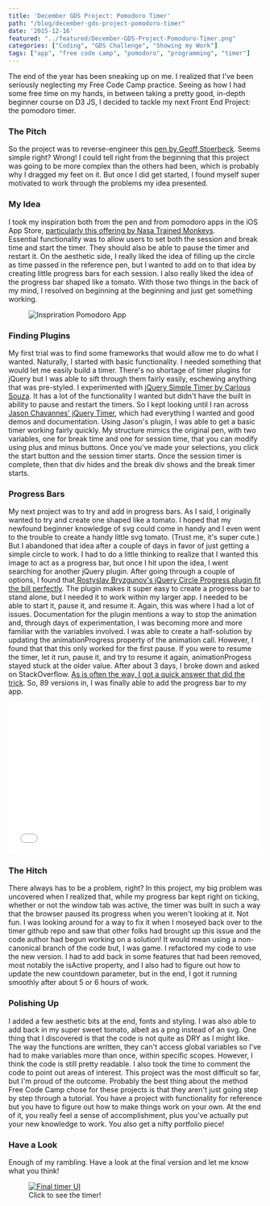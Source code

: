 ```yaml
---
title: 'December GDS Project: Pomodoro Timer'
path: "/blog/december-gds-project-pomodoro-timer"
date: '2015-12-16'
featured: "../featured/December-GDS-Project-Pomodoro-Timer.png"
categories: ["Coding", "GDS Challenge", "Showing my Work"]
tags: ["app", "free code camp", "pomodoro", "programming", "timer"]
---
```


The end of the year has been sneaking up on me. I realized that I've been seriously neglecting my Free Code Camp practice. Seeing as how I had some free time on my hands, in between taking a pretty good, in-depth beginner course on D3 JS, I decided to tackle my next Front End Project: the pomodoro timer.

### The Pitch

So the project was to reverse-engineer this [pen by Geoff Stoerbeck](http://codepen.io/GeoffStorbeck/full/RPbGxZ/). Seems simple right? Wrong! I could tell right from the beginning that this project was going to be more complex than the others had been, which is probably why I dragged my feet on it. But once I did get started, I found myself super motivated to work through the problems my idea presented.

### My Idea

I took my inspiration both from the pen and from pomodoro apps in the iOS App Store, [particularly this offering by Nasa Trained Monkeys](https://itunes.apple.com/us/app/pomodoro-timer-focus-on-your/id703145045?mt=8). Essential functionality was to allow users to set both the session and break time and start the timer. They should also be able to pause the timer and restart it. On the aesthetic side, I really liked the idea of filling up the circle as time passed in the reference pen, but I wanted to add on to that idea by creating little progress bars for each session. I also really liked the idea of the progress bar shaped like a tomato. With those two things in the back of my mind, I resolved on beginning at the beginning and just get something working.

<figure>
  <img
    sizes="(max-width: 405px) 100vw, 405px"
    srcset="https://res.cloudinary.com/dhdaswa6t/image/upload/f_auto,q_60,w_203/v1530396697/blog/pomodoro-timer-app.jpeg 203w,
            https://res.cloudinary.com/dhdaswa6t/image/upload/f_auto,q_60,w_405/v1530396697/blog/pomodoro-timer-app.jpeg 405w,
            https://res.cloudinary.com/dhdaswa6t/image/upload/f_auto,q_60,w_810/v1530396697/blog/pomodoro-timer-app.jpeg 810w,
            https://res.cloudinary.com/dhdaswa6t/image/upload/f_auto,q_60,w_1215/v1530396697/blog/pomodoro-timer-app.jpeg 1215w"
    src="https://res.cloudinary.com/dhdaswa6t/image/upload/f_auto,q_60,w_810/v1530396697/blog/pomodoro-timer-app.jpeg"
    alt="Inspriration Pomodoro App" />
</figure>

### Finding Plugins

My first trial was to find some frameworks that would allow me to do what I wanted. Naturally, I started with basic functionality. I needed something that would let me easily build a timer. There's no shortage of timer plugins for jQuery but I was able to sift through them fairly easily, eschewing anything that was pre-styled. I experimented with [jQuery Simple Timer by Carlous Souza](http://csouza.me/jQuery-Simple-Timer/). It has a lot of the functionality I wanted but didn't have the built in ability to pause and restart the timers. So I kept looking until I ran across [Jason Chavannes' jQuery Timer](http://jchavannes.com/jquery-timer/demo), which had everything I wanted and good demos and documentation. Using Jason's plugin, I was able to get a basic timer working fairly quickly. My structure mimics the original pen, with two variables, one for break time and one for session time, that you can modify using plus and minus buttons. Once you've made your selections, you click the start button and the session timer starts. Once the session timer is complete, then that div hides and the break div shows and the break timer starts.

### Progress Bars

My next project was to try and add in progress bars. As I said, I originally wanted to try and create one shaped like a tomato. I hoped that my newfound beginner knowledge of svg could come in handy and I even went to the trouble to create a handy little svg tomato. (Trust me, it's super cute.) But I abandoned that idea after a couple of days in favor of just getting a simple circle to work. I had to do a little thinking to realize that I wanted this image to act as a progress bar, but once I hit upon the idea, I went searching for another jQuery plugin. After going through a couple of options, I found that[ Rostyslav Bryzgunov's jQuery Circle Progress plugin fit the bill perfectly](https://github.com/kottenator). The plugin makes it super easy to create a progress bar to stand alone, but I needed it to work within my larger app. I needed to be able to start it, pause it, and resume it. Again, this was where I had a lot of issues. Documentation for the plugin mentions a way to stop the animation and, through days of experimentation, I was becoming more and more familiar with the variables involved. I was able to create a half-solution by updating the animationProgress property of the animation call. However, I found that that this only worked for the first pause. If you were to resume the timer, let it run, pause it, and try to resume it again, animationProgess stayed stuck at the older value. After about 3 days, I broke down and asked on StackOverflow. [As is often the way, I got a quick answer that did the trick](http://stackoverflow.com/questions/34271707/canvas-animation-progress). So, 89 versions in, I was finally able to add the progress bar to my app.

<iframe width="100%" height="300" src="//jsfiddle.net/anthkris/jeycb92x/116/embedded/" allowfullscreen="allowfullscreen" allowpaymentrequest frameborder="0"></iframe>

### The Hitch

There always has to be a problem, right? In this project, my big problem was uncovered when I realized that, while my progress bar kept right on ticking, whether or not the window tab was active, the timer was built in such a way that the browser paused its progress when you weren't looking at it. Not fun. I was looking around for a way to fix it when I moseyed back over to the timer github repo and saw that other folks had brought up this issue and the code author had begun working on a solution! It would mean using a non-canonical branch of the code but, I was game. I refactored my code to use the new version. I had to add back in some features that had been removed, most notably the isActive property, and I also had to figure out how to update the new countdown parameter, but in the end, I got it running smoothly after about 5 or 6 hours of work.

### Polishing Up

I added a few aesthetic bits at the end, fonts and styling. I was also able to add back in my super sweet tomato, albeit as a png instead of an svg. One thing that I discovered is that the code is not quite as DRY as I might like. The way the functions are written, they can't access global variables so I've had to make variables more than once, within specific scopes. However, I think the code is still pretty readable. I also took the time to comment the code to point out areas of interest. This project was the most difficult so far, but I'm proud of the outcome. Probably the best thing about the method Free Code Camp chose for these projects is that they aren't just going step by step through a tutorial. You have a project with functionality for reference but you have to figure out how to make things work on your own. At the end of it, you really feel a sense of accomplishment, plus you've actually put your new knowledge to work. You also get a nifty portfolio piece!

### Have a Look

Enough of my rambling. Have a look at the final version and let me know what you think!

<figure>
  <a href="http://codepen.io/anthkris/full/MaNZWQ/" target="blank">
    <img
      sizes="(max-width: 810px) 100vw, 810px"
      srcset="https://res.cloudinary.com/dhdaswa6t/image/upload/f_auto,q_60,w_203/v1530396697/blog/Screen-Shot-2015-12-16-at-9.02.05-AM.png 203w,
              https://res.cloudinary.com/dhdaswa6t/image/upload/f_auto,q_60,w_405/v1530396697/blog/Screen-Shot-2015-12-16-at-9.02.05-AM.png 405w,
              https://res.cloudinary.com/dhdaswa6t/image/upload/f_auto,q_60,w_810/v1530396697/blog/Screen-Shot-2015-12-16-at-9.02.05-AM.png 810w,
              https://res.cloudinary.com/dhdaswa6t/image/upload/f_auto,q_60,w_1215/v1530396697/blog/Screen-Shot-2015-12-16-at-9.02.05-AM.png 1215w"
      src="https://res.cloudinary.com/dhdaswa6t/image/upload/f_auto,q_60,w_810/v1530396697/blog/Screen-Shot-2015-12-16-at-9.02.05-AM.png"
      alt="Final timer UI" />
  </a>
  <figcaption>Click to see the timer!</figcaption>
</figure>
